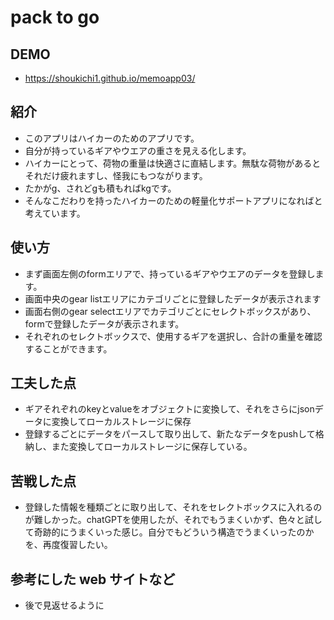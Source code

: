 # pack to go

## DEMO

  - https://shoukichi1.github.io/memoapp03/

## 紹介

  - このアプリはハイカーのためのアプリです。
  - 自分が持っているギアやウエアの重さを見える化します。
  - ハイカーにとって、荷物の重量は快適さに直結します。無駄な荷物があるとそれだけ疲れますし、怪我にもつながります。
  - たかがg、されどgも積もればkgです。
  - そんなこだわりを持ったハイカーのための軽量化サポートアプリになればと考えています。

## 使い方
  - まず画面左側のformエリアで、持っているギアやウエアのデータを登録します。
  - 画面中央のgear listエリアにカテゴリごとに登録したデータが表示されます
  - 画面右側のgear selectエリアでカテゴリごとにセレクトボックスがあり、formで登録したデータが表示されます。
  - それぞれのセレクトボックスで、使用するギアを選択し、合計の重量を確認することができます。


## 工夫した点

  - ギアそれぞれのkeyとvalueをオブジェクトに変換して、それをさらにjsonデータに変換してローカルストレージに保存
  - 登録するごとにデータをパースして取り出して、新たなデータをpushして格納し、また変換してローカルストレージに保存している。


## 苦戦した点

  - 登録した情報を種類ごとに取り出して、それをセレクトボックスに入れるのが難しかった。chatGPTを使用したが、それでもうまくいかず、色々と試して奇跡的にうまくいった感じ。自分でもどういう構造でうまくいったのかを、再度復習したい。

## 参考にした web サイトなど

  - 後で見返せるように